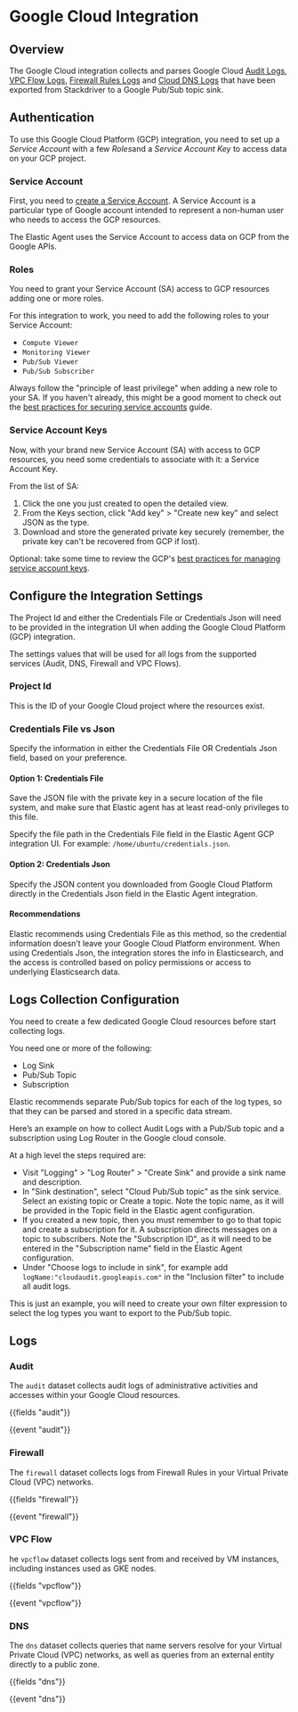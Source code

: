 # Google Cloud Integration

## Overview

The Google Cloud integration collects and parses Google Cloud [Audit Logs](https://cloud.google.com/logging/docs/audit), [VPC Flow Logs](https://cloud.google.com/vpc/docs/using-flow-logs), [Firewall Rules Logs](https://cloud.google.com/vpc/docs/firewall-rules-logging) and [Cloud DNS Logs](https://cloud.google.com/dns/docs/monitoring) that have been exported from Stackdriver to a Google Pub/Sub topic sink.

## Authentication

To use this Google Cloud Platform (GCP) integration, you need to set up a *Service Account* with a few *Roles*and a *Service Account Key* to access data on your GCP project.

### Service Account

First, you need to [create a Service Account](https://cloud.google.com/iam/docs/creating-managing-service-accounts). A Service Account is a particular type of Google account intended to represent a non-human user who needs to access the GCP resources.

The Elastic Agent uses the Service Account to access data on GCP from the Google APIs.

### Roles

You need to grant your Service Account (SA) access to GCP resources adding one or more roles.

For this integration to work, you need to add the following roles to your Service Account:

- `Compute Viewer`
- `Monitoring Viewer`
- `Pub/Sub Viewer`
- `Pub/Sub Subscriber`

Always follow the "principle of least privilege" when adding a new role to your SA. If you haven't already, this might be a good moment to check out the [best practices for securing service accounts](https://cloud.google.com/iam/docs/best-practices-for-securing-service-accounts) guide.

### Service Account Keys

Now, with your brand new Service Account (SA) with access to GCP resources, you need some credentials to associate with it: a Service Account Key.

From the list of SA:

1. Click the one you just created to open the detailed view.
2. From the Keys section, click "Add key" > "Create new key" and select JSON as the type.
3. Download and store the generated private key securely (remember, the private key can't be recovered from GCP if lost).

Optional: take some time to review the GCP's [best practices for managing service account keys](https://cloud.google.com/iam/docs/best-practices-for-managing-service-account-keys).

## Configure the Integration Settings

The Project Id and either the Credentials File or Credentials Json will need to be provided in the integration UI when adding the Google Cloud Platform (GCP) integration.

The settings values that will be used for all logs from the supported services (Audit, DNS, Firewall and VPC Flows).

### Project Id

This is the ID of your Google Cloud project where the resources exist.

### Credentials File vs Json

Specify the information in either the Credentials File OR Credentials Json field, based on your preference.

#### Option 1: Credentials File

Save the JSON file with the private key in a secure location of the file system, and make sure that Elastic agent has at least read-only privileges to this file.

Specify the file path in the Credentials File field in the Elastic Agent GCP integration UI. For example: `/home/ubuntu/credentials.json`.

#### Option 2: Credentials Json

Specify the JSON content you downloaded from Google Cloud Platform directly in the Credentials Json field in the Elastic Agent integration.

#### Recommendations

Elastic recommends using Credentials File as this method, so the credential information doesn’t leave your Google Cloud Platform environment. When using Credentials Json, the integration stores the info in Elasticsearch, and the access is controlled based on policy permissions or access to underlying Elasticsearch data.

## Logs Collection Configuration

You need to create a few dedicated Google Cloud resources before start collecting logs.

You need one or more of the following:

- Log Sink
- Pub/Sub Topic
- Subscription

Elastic recommends separate Pub/Sub topics for each of the log types, so that they can be parsed and stored in a specific data stream.

Here’s an example on how to collect Audit Logs with a Pub/Sub topic and a subscription using Log Router in the Google cloud console.

At a high level the steps required are:

- Visit "Logging" > "Log Router" > "Create Sink" and provide a sink name and description.
- In "Sink destination", select "Cloud Pub/Sub topic" as the sink service. Select an existing topic or Create a topic. Note the topic name, as it will be provided in the Topic field in the Elastic agent configuration.
- If you created a new topic, then you must remember to go to that topic and create a subscription for it. A subscription directs messages on a topic to subscribers. Note the "Subscription ID", as it will need to be entered in the "Subscription name" field in the Elastic Agent configuration.
- Under "Choose logs to include in sink", for example add `logName:"cloudaudit.googleapis.com"` in the "Inclusion filter" to include all audit logs.

This is just an example, you will need to create your own filter expression to select the log types you want to export to the Pub/Sub topic.

## Logs

### Audit

The `audit` dataset collects audit logs of administrative activities and accesses within your Google Cloud resources.

{{fields "audit"}}

{{event "audit"}}

### Firewall

The `firewall` dataset collects logs from Firewall Rules in your Virtual Private Cloud (VPC) networks.

{{fields "firewall"}}

{{event "firewall"}}

### VPC Flow

he `vpcflow` dataset collects logs sent from and received by VM instances, including instances used as GKE nodes.

{{fields "vpcflow"}}

{{event "vpcflow"}}

### DNS

The `dns` dataset collects queries that name servers resolve for your Virtual Private Cloud (VPC) networks, as well as queries from an external entity directly to a public zone.

{{fields "dns"}}

{{event "dns"}}
